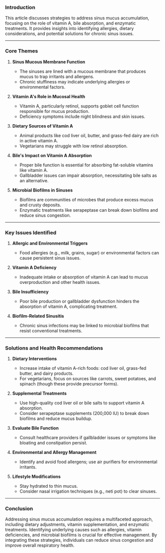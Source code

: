 ### Introduction  
This article discusses strategies to address sinus mucus accumulation, focusing on the role of vitamin A, bile absorption, and enzymatic treatments. It provides insights into identifying allergies, dietary considerations, and potential solutions for chronic sinus issues.

---

### Core Themes  
1. **Sinus Mucous Membrane Function**  
   - The sinuses are lined with a mucous membrane that produces mucus to trap irritants and allergens.  
   - Chronic stuffiness may indicate underlying allergies or environmental factors.  

2. **Vitamin A's Role in Mucosal Health**  
   - Vitamin A, particularly retinol, supports goblet cell function responsible for mucus production.  
   - Deficiency symptoms include night blindness and skin issues.  

3. **Dietary Sources of Vitamin A**  
   - Animal products like cod liver oil, butter, and grass-fed dairy are rich in active vitamin A.  
   - Vegetarians may struggle with low retinol absorption.  

4. **Bile's Impact on Vitamin A Absorption**  
   - Proper bile function is essential for absorbing fat-soluble vitamins like vitamin A.  
   - Gallbladder issues can impair absorption, necessitating bile salts as an alternative.  

5. **Microbial Biofilms in Sinuses**  
   - Biofilms are communities of microbes that produce excess mucus and crusty deposits.  
   - Enzymatic treatments like serapeptase can break down biofilms and reduce sinus congestion.  

---

### Key Issues Identified  
1. **Allergic and Environmental Triggers**  
   - Food allergies (e.g., milk, grains, sugar) or environmental factors can cause persistent sinus issues.  

2. **Vitamin A Deficiency**  
   - Inadequate intake or absorption of vitamin A can lead to mucus overproduction and other health issues.  

3. **Bile Insufficiency**  
   - Poor bile production or gallbladder dysfunction hinders the absorption of vitamin A, complicating treatment.  

4. **Biofilm-Related Sinusitis**  
   - Chronic sinus infections may be linked to microbial biofilms that resist conventional treatments.  

---

### Solutions and Health Recommendations  
1. **Dietary Interventions**  
   - Increase intake of vitamin A-rich foods: cod liver oil, grass-fed butter, and dairy products.  
   - For vegetarians, focus on sources like carrots, sweet potatoes, and spinach (though these provide precursor forms).  

2. **Supplemental Treatments**  
   - Use high-quality cod liver oil or bile salts to support vitamin A absorption.  
   - Consider serapeptase supplements (200,000 IU) to break down biofilms and reduce mucus buildup.  

3. **Evaluate Bile Function**  
   - Consult healthcare providers if gallbladder issues or symptoms like bloating and constipation persist.  

4. **Environmental and Allergy Management**  
   - Identify and avoid food allergens; use air purifiers for environmental irritants.  

5. **Lifestyle Modifications**  
   - Stay hydrated to thin mucus.  
   - Consider nasal irrigation techniques (e.g., neti pot) to clear sinuses.  

---

### Conclusion  
Addressing sinus mucus accumulation requires a multifaceted approach, including dietary adjustments, vitamin supplementation, and enzymatic treatments. Identifying underlying causes such as allergies, vitamin deficiencies, and microbial biofilms is crucial for effective management. By integrating these strategies, individuals can reduce sinus congestion and improve overall respiratory health.
